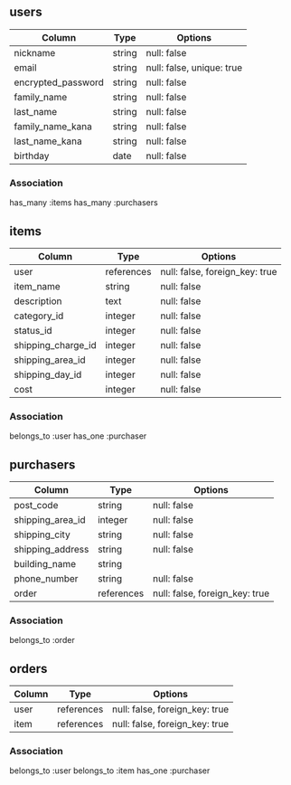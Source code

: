 ## users

|Column              |Type    |Options                    |
|--------------------|--------|---------------------------|
| nickname           | string | null: false               |
| email              | string | null: false, unique: true |
| encrypted_password | string | null: false               |
| family_name        | string | null: false               |
| last_name          | string | null: false               |
| family_name_kana   | string | null: false               |
| last_name_kana     | string | null: false               |
| birthday           | date   | null: false               |


### Association
has_many :items
has_many :purchasers


## items

|Column               |Type        |Options                         |
|---------------------|------------|--------------------------------|
| user                | references | null: false, foreign_key: true |
| item_name           | string     | null: false                    |
| description         | text       | null: false                    |
| category_id         | integer    | null: false                    |
| status_id           | integer    | null: false                    |
| shipping_charge_id  | integer    | null: false                    |
| shipping_area_id    | integer    | null: false                    |
| shipping_day_id     | integer    | null: false                    |
| cost                | integer    | null: false                    |

### Association
belongs_to :user
has_one :purchaser


## purchasers

|Column              |Type         |Options                         |
|--------------------|-------------|--------------------------------|
| post_code          | string      | null: false                    |
| shipping_area_id   | integer     | null: false                    |
| shipping_city      | string      | null: false                    |
| shipping_address   | string      | null: false                    |
| building_name      | string      |                                |
| phone_number       | string      | null: false                    |
| order              | references  | null: false, foreign_key: true |


### Association
belongs_to :order


## orders

|Column    |Type        |Options                         |
|----------|------------|--------------------------------|
| user     | references | null: false, foreign_key: true |
| item     | references | null: false, foreign_key: true |


### Association
belongs_to :user
belongs_to :item
has_one :purchaser